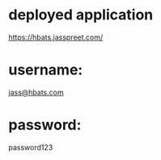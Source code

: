 # deployed application 
https://hbats.jasspreet.com/
# username:
jass@hbats.com
# password:
password123
